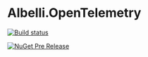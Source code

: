 # Albelli.OpenTelemetry


[![Build status](https://ci.appveyor.com/api/projects/status/fr0go7300shdvevh/branch/master?svg=true)](https://ci.appveyor.com/project/albumprinter/albelli-opentelemetry/branch/master)

[![NuGet Pre Release](https://img.shields.io/nuget/vpre/Albelli.OpenTelemetry.Core.svg)](https://www.nuget.org/packages/Albelli.OpenTelemetry.Core/)
